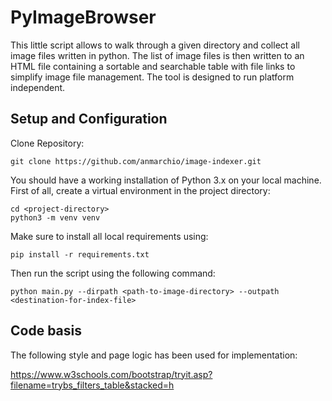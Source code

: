 # PyImageBrowser

This little script allows to walk through a given directory and collect all image files written in python.
The list of image files is then written to an HTML file containing a sortable and searchable table with file links to simplify image file management.
The tool is designed to run platform independent.

## Setup and Configuration

Clone Repository:

`git clone https://github.com/anmarchio/image-indexer.git`

You should have a working installation of Python 3.x on your local machine. First of all, create a virtual environment in the project directory:

```
cd <project-directory>
python3 -m venv venv
```

Make sure to install all local requirements using:

`pip install -r requirements.txt`

Then run the script using the following command:

`python main.py --dirpath <path-to-image-directory> --outpath <destination-for-index-file>`

## Code basis

The following style and page logic has been used for implementation:

https://www.w3schools.com/bootstrap/tryit.asp?filename=trybs_filters_table&stacked=h